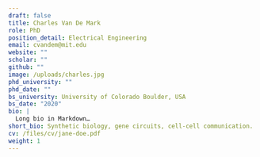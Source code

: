 ```yaml
---
draft: false
title: Charles Van De Mark
role: PhD
position_detail: Electrical Engineering
email: cvandem@mit.edu
website: ""
scholar: ""
github: ""
image: /uploads/charles.jpg
phd_university: ""
phd_date: ""
bs_university: University of Colorado Boulder, USA
bs_date: "2020"
bio: |
  Long bio in Markdown…
short_bio: Synthetic biology, gene circuits, cell-cell communication.
cv: /files/cv/jane-doe.pdf
weight: 1
---
```

